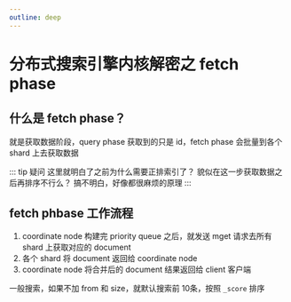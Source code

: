 ```yaml
---
outline: deep
---
```

# 分布式搜索引擎内核解密之 fetch phase

## 什么是  fetch phase？

就是获取数据阶段，query phase 获取到的只是 id，fetch phase 会批量到各个 shard 上去获取数据

::: tip 疑问
这里就明白了之前为什么需要正排索引了？
貌似在这一步获取数据之后再排序不行么？
搞不明白，好像都很麻烦的原理
:::

## fetch phbase 工作流程

1. coordinate node 构建完 priority queue 之后，就发送 mget 请求去所有 shard 上获取对应的 document
2. 各个 shard 将 document 返回给 coordinate node
3. coordinate node 将合并后的 document 结果返回给 client 客户端

一般搜索，如果不加 from 和 size，就默认搜索前 10条，按照 `_score` 排序
